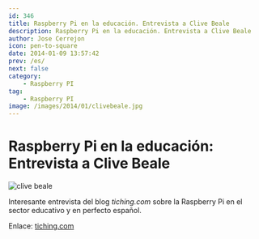```yaml
---
id: 346
title: Raspberry Pi en la educación. Entrevista a Clive Beale
description: Raspberry Pi en la educación. Entrevista a Clive Beale
author: Jose Cerrejon
icon: pen-to-square
date: 2014-01-09 13:57:42
prev: /es/
next: false
category:
    - Raspberry PI
tag:
    - Raspberry PI
image: /images/2014/01/clivebeale.jpg
---
```


# Raspberry Pi en la educación: Entrevista a Clive Beale

![clive beale](/images/2014/01/clivebeale.jpg)

Interesante entrevista del blog _tiching.com_ sobre la Raspberry Pi en el sector educativo y en perfecto español.

Enlace: [tiching.com](https://blog.tiching.com/clive-beale-nos-limitamos-ser-consumidores-y-debemos-ser-creadores/)
